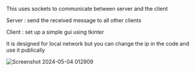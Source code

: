 This uses sockets to communicate between server and the client

Server : send the received message to all other clients 

Client : set up a simple gui using tkinter 

It is designed for local network but you can change the ip in the code and use it publically

![Screenshot 2024-05-04 012909](https://github.com/AlirezaSaadatmand/Chat-App/assets/157215281/2918b440-1947-402a-8cf1-d950130dd1fc)
